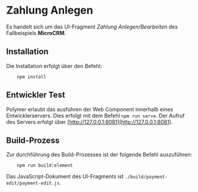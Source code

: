 # Zahlung Anlegen

Es handelt sich um das UI-Fragment *Zahlung Anlegen/Bearbeiten* des Fallbeispiels **MicroCRM**.

## Installation

Die Installation erfolgt über den Befehl: 

```
	npm install
```

## Entwickler Test
Polymer erlaubt das ausführen der Web Component innerhalb eines Entwicklerservers.
Dies erfolgt mit dem Befehl ``npm run serve``. Der Aufruf des Servers erfolgt über [http://127.0.0.1:8081](http://127.0.0.1:8081).

## Build-Prozess

Zur durchführung des Build-Prozesses ist der folgende Befehl auszuführen:

```
	npm run build:element
```

Das JavaScript-Dokument des UI-Fragments ist ``./build/payment-edit/payment-edit.js``.
